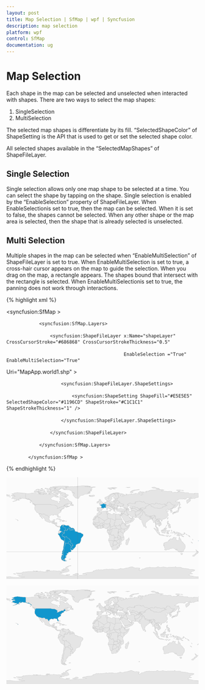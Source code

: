 ```yaml
---
layout: post
title: Map Selection | SfMap | wpf | Syncfusion
description: map selection
platform: wpf
control: SfMap
documentation: ug
---
```


# Map Selection

Each shape in the map can be selected and unselected when interacted with shapes. There are two ways to select the map shapes:

1. SingleSelection 
2. MultiSelection

The selected map shapes is differentiate by its fill. “SelectedShapeColor” of ShapeSetting is the API that is used to get or set the selected shape color.

All selected shapes available in the “SelectedMapShapes” of ShapeFileLayer.

## Single Selection

Single selection allows only one map shape to be selected at a time. You can select the shape by tapping on the shape. Single selection is enabled by the “EnableSelection” property of ShapeFileLayer. When EnableSelectionis set to true, then the map can be selected. When it is set to false, the shapes cannot be selected. When any other shape or the map area is selected, then the shape that is already selected is unselected.

## Multi Selection

Multiple shapes in the map can be selected when “EnableMultiSelection” of ShapeFileLayer is set to true. When EnableMultiSelection is set to true, a cross-hair cursor appears on the map to guide the selection. When you drag on the map, a rectangle appears. The shapes bound that intersect with the rectangle is selected. When EnableMultiSelectionis set to true, the panning does not work through interactions.

{% highlight xml %}




<syncfusion:SfMap >

                <syncfusion:SfMap.Layers>

                    <syncfusion:ShapeFileLayer x:Name="shapeLayer" CrossCursorStroke="#686868" CrossCursorStrokeThickness="0.5"  

                                               EnableSelection ="True"                                               EnableMultiSelection="True"                                               

Uri="MapApp.world1.shp"  >

                        <syncfusion:ShapeFileLayer.ShapeSettings>

                            <syncfusion:ShapeSetting ShapeFill="#E5E5E5" SelectedShapeColor="#1196CD" ShapeStroke="#C1C1C1" ShapeStrokeThickness="1" />

                        </syncfusion:ShapeFileLayer.ShapeSettings>

                    </syncfusion:ShapeFileLayer>

                </syncfusion:SfMap.Layers>

            </syncfusion:SfMap >
{% endhighlight %}


![](Map-Selection_images/Map-Selection_img1.png)



![](Map-Selection_images/Map-Selection_img2.png)


